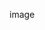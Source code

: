 image[](https://wakatime.com/share/@0d89d581-d4f6-44ab-8ad2-18581c59286b/f8ef1b7c-2823-4c5f-895e-2003d3f4e0f4.svg)
